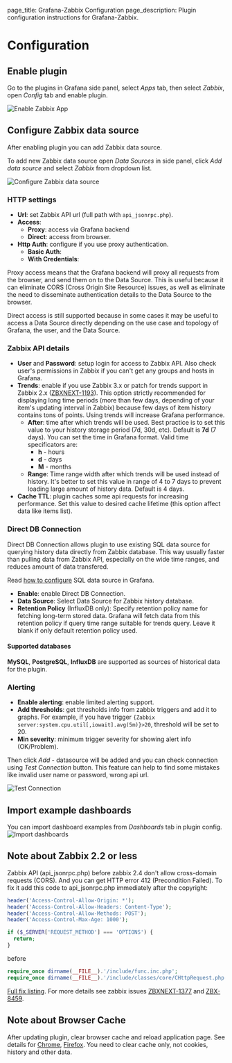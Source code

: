 page_title: Grafana-Zabbix Configuration
page_description: Plugin configuration instructions for Grafana-Zabbix.

# Configuration

## Enable plugin
Go to the plugins in Grafana side panel, select _Apps_ tab, then select _Zabbix_, open _Config_
tab and enable plugin.

![Enable Zabbix App](../img/installation-enable_app.png)

## Configure Zabbix data source
After enabling plugin you can add Zabbix data source.

To add new Zabbix data source open _Data Sources_ in side panel, click _Add data source_ and 
select _Zabbix_ from dropdown list.

![Configure Zabbix data source](../img/installation-datasource_config.png)

### HTTP settings

- **Url**: set Zabbix API url (full path with `api_jsonrpc.php`).
- **Access**:
    - **Proxy**: access via Grafana backend
    - **Direct**: access from browser.
- **Http Auth**: configure if you use proxy authentication.
    - **Basic Auth**:
    - **With Credentials**:

Proxy access means that the Grafana backend will proxy all requests from the browser, and send them on to the Data Source. This is useful because it can eliminate CORS (Cross Origin Site Resource) issues, as well as eliminate the need to disseminate authentication details to the Data Source to the browser.

Direct access is still supported because in some cases it may be useful to access a Data Source directly depending on the use case and topology of Grafana, the user, and the Data Source.

### Zabbix API details

- **User** and **Password**: setup login for access to Zabbix API. Also check user's permissions
    in Zabbix if you can't get any groups and hosts in Grafana.
- **Trends**: enable if you use Zabbix 3.x or patch for trends
    support in Zabbix 2.x ([ZBXNEXT-1193](https://support.zabbix.com/browse/ZBXNEXT-1193)). This option
    strictly recommended for displaying long time periods (more than few days, depending of your item's
    updating interval in Zabbix) because few days of item history contains tons of points. Using trends
    will increase Grafana performance.
    - **After**: time after which trends will be used. 
        Best practice is to set this value to your history storage period (7d, 30d, etc). Default is **7d** (7 days).
        You can set the time in Grafana format. Valid time specificators are:
        - **h** - hours
        - **d** - days
        - **M** - months
    - **Range**: Time range width after which trends will be used instead of history.
        It's better to set this value in range of 4 to 7 days to prevent loading large amount of history data.
        Default is 4 days.
- **Cache TTL**: plugin caches some api requests for increasing performance. Set this
    value to desired cache lifetime (this option affect data like items list).

### Direct DB Connection

Direct DB Connection allows plugin to use existing SQL data source for querying history data directly from Zabbix
database. This way usually faster than pulling data from Zabbix API, especially on the wide time ranges, and reduces
amount of data transfered.

Read [how to configure](/configuration/sql_datasource) SQL data source in Grafana.

- **Enable**: enable Direct DB Connection.
- **Data Source**: Select Data Source for Zabbix history database.
- **Retention Policy** (InfluxDB only): Specify retention policy name for fetching long-term stored data. Grafana will fetch data from this retention policy if query time range suitable for trends query. Leave it blank if only default retention policy used.

#### Supported databases

**MySQL**, **PostgreSQL**, **InfluxDB** are supported as sources of historical data for the plugin.

### Alerting

- **Enable alerting**: enable limited alerting support.
- **Add thresholds**: get thresholds info from zabbix triggers and add it to graphs.
    For example, if you have trigger `{Zabbix server:system.cpu.util[,iowait].avg(5m)}>20`, threshold will be set to 20.
- **Min severity**: minimum trigger severity for showing alert info (OK/Problem).

Then click _Add_ - datasource will be added and you can check connection using 
_Test Connection_ button. This feature can help to find some mistakes like invalid user name 
or password, wrong api url.

![Test Connection](../img/installation-test_connection.png)

## Import example dashboards

You can import dashboard examples from _Dashboards_ tab in plugin config.
![Import dashboards](../img/installation-plugin-dashboards.png)

## Note about Zabbix 2.2 or less

Zabbix API (api_jsonrpc.php) before zabbix 2.4 don't allow cross-domain requests (CORS). And you
can get HTTP error 412 (Precondition Failed).
To fix it add this code to api_jsonrpc.php immediately after the copyright:

```php
header('Access-Control-Allow-Origin: *');
header('Access-Control-Allow-Headers: Content-Type');
header('Access-Control-Allow-Methods: POST');
header('Access-Control-Max-Age: 1000');

if ($_SERVER['REQUEST_METHOD'] === 'OPTIONS') {
  return;
}
```

before

```php
require_once dirname(__FILE__).'/include/func.inc.php';
require_once dirname(__FILE__).'/include/classes/core/CHttpRequest.php';
```

[Full fix listing](https://gist.github.com/alexanderzobnin/f2348f318d7a93466a0c).
For more details see zabbix issues [ZBXNEXT-1377](https://support.zabbix.com/browse/ZBXNEXT-1377)
and [ZBX-8459](https://support.zabbix.com/browse/ZBX-8459).

## Note about Browser Cache

After updating plugin, clear browser cache and reload application page. See details
for [Chrome](https://support.google.com/chrome/answer/95582),
[Firefox](https://support.mozilla.org/en-US/kb/how-clear-firefox-cache). You need to clear cache
only, not cookies, history and other data.
